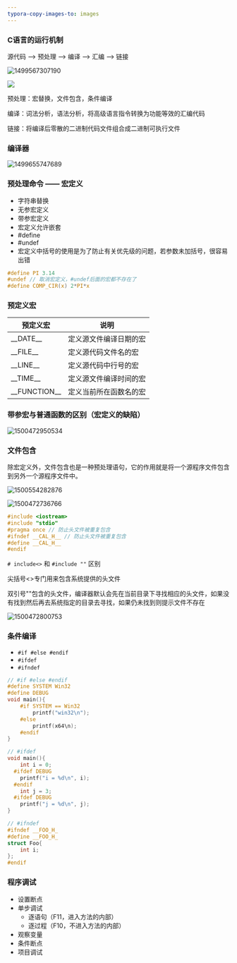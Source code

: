 ```yaml
---
typora-copy-images-to: images
---
```


### C语言的运行机制

源代码 --> 预处理 --> 编译 --> 汇编 --> 链接

![1499567307190](images/1499567307190.png)

![](images/gcc编译的四个阶段.png)

预处理：宏替换，文件包含，条件编译

编译：词法分析，语法分析，将高级语言指令转换为功能等效的汇编代码

链接：将编译后零散的二进制代码文件组合成二进制可执行文件

### 编译器

![1499655747689](images/1499655747689.png)

### 预处理命令 —— 宏定义

- 字符串替换
- 无参宏定义
- 带参宏定义
- 宏定义允许嵌套
- \#define
- \#undef
- 宏定义中括号的使用是为了防止有关优先级的问题，若参数未加括号，很容易出错

```c
#define PI 3.14
#undef // 取消宏定义，#undef后面的宏都不存在了
#define COMP_CIR(x) 2*PI*x
```

### 预定义宏

| 预定义宏           | 说明          |
| -------------- | ----------- |
| \_\_DATE__     | 定义源文件编译日期的宏 |
| \_\_FILE__     | 定义源代码文件名的宏  |
| \_\_LINE__     | 定义源代码中行号的宏  |
| \_\_TIME__     | 定义源文件编译时间的宏 |
| \_\_FUNCTION__ | 定义当前所在函数名的宏 |

### 带参宏与普通函数的区别（宏定义的缺陷）

![1500472950534](images/1500472950534.png)

### 文件包含

除宏定义外，文件包含也是一种预处理语句，它的作用就是将一个源程序文件包含到另外一个源程序文件中。

![1500554282876](images/1500554282876.png)

![1500472736766](images/1500472736766.png)

```c
#include <iostream>
#include "stdio"
#pragma once // 防止头文件被重复包含
#ifndef __CAL_H__ // 防止头文件被重复包含
#define __CAL_H__
#endif
```

`# include<>`  和 `#include ""` 区别

尖括号<>专门用来包含系统提供的头文件

双引号""包含的头文件，编译器默认会先在当前目录下寻找相应的头文件，如果没有找到然后再去系统指定的目录去寻找，如果仍未找到则提示文件不存在

![1500472800753](images/1500472800753.png)

### 条件编译

- `#if #else #endif`
- `#ifdef`
- `#ifndef`

```c
// #if #else #endif
#define SYSTEM Win32
#define DEBUG
void main(){
  	#if SYSTEM == Win32
  		printf("win32\n");
  	#else
  		printf(x64\n);
  	#endif
}

// #ifdef
void main(){
  	int i = 0;
  #ifdef DEBUG
  	printf("i = %d\n", i);
  #endif
  	int j = 3;
  #ifdef DEBUG
  	printf("j = %d\n", j);
}

// #ifndef
#ifndef __FOO_H_
#define __FOO_H_
struct Foo{
  	int i;
};
#endif
```
### 程序调试

- 设置断点
- 单步调试
  - 逐语句（F11，进入方法的内部）
  - 逐过程（F10，不进入方法的内部）
- 观察变量
- 条件断点
- 项目调试